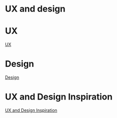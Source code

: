 # UX and design

# UX
[UX](ux-general.md)


# Design
[Design](design-general.md)


# UX and Design Inspiration
[UX and Design Inspiration](ux-design-inspiration.md)
